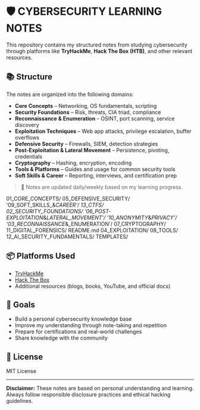 # 🛡️ CYBERSECURITY LEARNING NOTES

This repository contains my structured notes from studying cybersecurity through platforms like **TryHackMe**, **Hack The Box (HTB)**, and other relevant resources.

## 📚 Structure

The notes are organized into the following domains:

- **Core Concepts** – Networking, OS fundamentals, scripting
- **Security Foundations** – Risk, threats, CIA triad, compliance
- **Reconnaissance & Enumeration** – OSINT, port scanning, service discovery
- **Exploitation Techniques** – Web app attacks, privilege escalation, buffer overflows
- **Defensive Security** – Firewalls, SIEM, detection strategies
- **Post-Exploitation & Lateral Movement** – Persistence, pivoting, credentials
- **Cryptography** – Hashing, encryption, encoding
- **Tools & Platforms** – Guides and usage for common security tools
- **Soft Skills & Career** – Reporting, interviews, and certification prep

> 🧠 Notes are updated daily/weekly based on my learning progress.


01_CORE_CONCEPTS/                   05_DEFENSIVE_SECURITY/                     '09_SOFT_SKILLS_&_CAREER'/      13_CTFS/    
 02_SECURITY_FOUNDATIONS/           '06_POST-EXPLOITATION_&_LATERAL_MOVEMENT'/  '10_ANONYMITY_&_PRIVACY'/     
'03_RECONNAISSANCE_&_ENUMERATION'/   07_CRYPTOGRAPHY/                            11_DIGITAL_FORENSICS/          README.md
 04_EXPLOITATION/                    08_TOOLS/                                   12_AI_SECURITY_FUNDAMENTALS/   TEMPLATES/
## 📦 Platforms Used

- [TryHackMe](https://tryhackme.com/)
- [Hack The Box](https://www.hackthebox.com/)
- Additional resources (blogs, books, YouTube, and official docs)

## 🚀 Goals

- Build a personal cybersecurity knowledge base
- Improve my understanding through note-taking and repetition
- Prepare for certifications and real-world challenges
- Share knowledge with the community

## 🧾 License

MIT License

---

**Disclaimer:** These notes are based on personal understanding and learning. Always follow responsible disclosure practices and ethical hacking guidelines.
